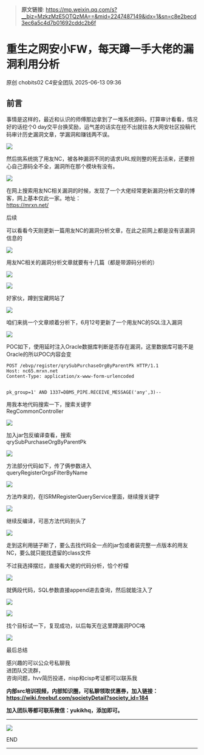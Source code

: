 > **原文链接**: https://mp.weixin.qq.com/s?__biz=MzkzMzE5OTQzMA==&mid=2247487149&idx=1&sn=c8e2becd3ec6a5c4d7b01692cddc2b6f

#  重生之网安小FW，每天蹲一手大佬的漏洞利用分析  
原创 chobits02  C4安全团队   2025-06-13 09:36  
  
## 前言  
  
事情是这样的，最近和认识的师傅那边拿到了一堆系统源码，打算审计看看，情况好的话挖个0 day交平台换奖励，运气差的话实在挖不出就往各大网安社区投稿代码审计历史漏洞文章，学漏洞和赚钱两不误。  
  
![](https://mmbiz.qpic.cn/mmbiz_png/EXTCGqBpVJQSCTuiawtOw7G9JFaBeBc06HpagRWYl9NOtXN9wDJ0ibDdCwAEhjgibaJjf1kbIg2fmpEJib1PJDyBTg/640?wx_fmt=png&from=appmsg "")  
  
然后挑系统挑了用友NC，被各种漏洞不同的请求URL规则整的死去活来，还要担心自己源码全不全，漏洞所在那个模块有没有。  
  
![](https://mmbiz.qpic.cn/mmbiz_png/EXTCGqBpVJQSCTuiawtOw7G9JFaBeBc06l6hKkbGjL6FW64YCGoXqOu9eHSKpDg5ibL7fasDsfgNB5rSJiaSsE4nw/640?wx_fmt=png&from=appmsg "")  
  
在网上搜索用友NC相关漏洞的时候，发现了一个大佬经常更新漏洞分析文章的博客，网上基本仅此一家。地址：  
https://mrxn.net/  
  
  
后续  
  
可以看看今天刚更新一篇用友NC的漏洞分析文章，在此之前网上都是没有该漏洞信息的  
  
![](https://mmbiz.qpic.cn/mmbiz_png/EXTCGqBpVJQSCTuiawtOw7G9JFaBeBc06RCzV5cHyAEDmYR3c8t4egUO0JFU3Tb3UPjLOlhvuiakqztGTEOx5CCQ/640?wx_fmt=png&from=appmsg "")  
  
用友NC相关的漏洞分析文章就要有十几篇（都是带源码分析的）  
  
![](https://mmbiz.qpic.cn/mmbiz_png/EXTCGqBpVJQSCTuiawtOw7G9JFaBeBc06wdxKGPeKIsibc2sqSVoK6TAPlpIwygHCYXBz2TSu2oNjEvA7ibxD6V5g/640?wx_fmt=png&from=appmsg "")  
  
![](https://mmbiz.qpic.cn/mmbiz_png/EXTCGqBpVJQSCTuiawtOw7G9JFaBeBc06ZlxxqtJqXXqYKPGNiccIQlUTs9FwtzXxHRk31UqCMCdGEEHQoqJHv1g/640?wx_fmt=png&from=appmsg "")  
  
好家伙，蹲到宝藏网站了  
  
![](https://mmbiz.qpic.cn/mmbiz_jpg/EXTCGqBpVJQSCTuiawtOw7G9JFaBeBc06OSr2SvShCVknWcWJfDJxxgibItBZibdic7k25AL6uvnAUB5hVwfMf88lw/640?wx_fmt=jpeg&from=appmsg "")  
  
咱们来挑一个文章顺着分析下，6月12号更新了一个用友NC的SQL注入漏洞  
  
![](https://mmbiz.qpic.cn/mmbiz_png/EXTCGqBpVJQSCTuiawtOw7G9JFaBeBc065LCjp3CcWPvpxXyvRVNDP2h8WqMzr4oLT0a0rvPM2V0Y8B8bicTPngw/640?wx_fmt=png&from=appmsg "")  
  
POC如下，使用延时注入Oracle数据库判断是否存在漏洞，这里数据库可能不是Oracle的所以POC内容会变  

```
POST /ebvp/register/qrySubPurchaseOrgByParentPk HTTP/1.1
Host: nc65.mrxn.net
Content-Type: application/x-www-form-urlencoded


pk_group=1' AND 1337=DBMS_PIPE.RECEIVE_MESSAGE('any',3)--
```

  
用我本地代码搜索一下，搜索关键字  
RegCommonController  
  
  
![](https://mmbiz.qpic.cn/mmbiz_png/EXTCGqBpVJQSCTuiawtOw7G9JFaBeBc068vic3KHC9236MjUQoqziaqN4wE1dqI4VR0bHC5oP1qKGmLQTNBbG7gmg/640?wx_fmt=png&from=appmsg "")  
  
加入jar包反编译查看，搜索  
qrySubPurchaseOrgByParentPk  
  
![](https://mmbiz.qpic.cn/mmbiz_png/EXTCGqBpVJQSCTuiawtOw7G9JFaBeBc06rpQHEAjUMoibYiaz4IFyzasRiaCPdoFOQ12TnZN2reK4atoe9lc4IeeeQ/640?wx_fmt=png&from=appmsg "")  
  
  
方法部分代码如下，传了俩参数进入  
queryRegisterOrgsFilterByName  
  
![](https://mmbiz.qpic.cn/mmbiz_png/EXTCGqBpVJQSCTuiawtOw7G9JFaBeBc06TibTjMS8518amGdbWE3c7iajy3R5qvjNHD9fkCdTKZjDTzrDZGhmz2FQ/640?wx_fmt=png&from=appmsg "")  
  
方法咋来的，在ISRMRegisterQueryService里面，继续搜关键字  
  
![](https://mmbiz.qpic.cn/mmbiz_png/EXTCGqBpVJQSCTuiawtOw7G9JFaBeBc06hgkpfXS9thibpXibR7GGoqHGcfeBgicCibxG3hiayRTib83MSXQcmic76LMsA/640?wx_fmt=png&from=appmsg "")  
  
继续反编译，可恶方法代码到头了  
  
![](https://mmbiz.qpic.cn/mmbiz_png/EXTCGqBpVJQSCTuiawtOw7G9JFaBeBc06AlAvliaVmdAxdAJhvwqCxbotuA2BrtS6yTOGDCHkibmnbBMEpZIa8vSQ/640?wx_fmt=png&from=appmsg "")  
  
走到这利用链子断了，要么去找代码全一点的jar包或者装完整一点版本的用友NC，要么就只能找遗留的class文件  
  
不过我选择摆烂，直接看大佬的代码分析，恰个柠檬  
  
![](https://mmbiz.qpic.cn/mmbiz_png/EXTCGqBpVJQSCTuiawtOw7G9JFaBeBc06UmbtIveY9eeV6micXvGnnArMEKtMeoDNjHIibsfWpfDPflb4g7HWUA8w/640?wx_fmt=png&from=appmsg "")  
  
就俩段代码，SQL参数直接append进去查询，然后就能注入了  
  
![](https://mmbiz.qpic.cn/mmbiz_png/EXTCGqBpVJQSCTuiawtOw7G9JFaBeBc06W1bwWv44iajEspqhxeMnx2y84I5XyNddsUdaRzDib77Cpjuyck2eVUpw/640?wx_fmt=png&from=appmsg "")  
  
![](https://mmbiz.qpic.cn/mmbiz_png/EXTCGqBpVJQSCTuiawtOw7G9JFaBeBc06XDkSDv98hGhaBnDo0oD9ianC6s1oYHbmz5ib21M4dPTibc7Wg9XDuIGRQ/640?wx_fmt=png&from=appmsg "")  
  
找个目标试一下，复现成功，以后每天在这里蹲漏洞POC咯  
  
![](https://mmbiz.qpic.cn/mmbiz_png/EXTCGqBpVJQSCTuiawtOw7G9JFaBeBc06ibz6zYhBSJRWF3xUsOnxcP4wviaJRIBMRwWYlyS6GjViaeBtjqsicibfUjQ/640?wx_fmt=png&from=appmsg "")  
  
最后总结  
  
感兴趣的可以公众号私聊我  
进团队交流群，  
咨询问题，hvv简历投递，nisp和cisp考证都可以联系我  
  
**内部src培训视频，内部知识圈，可私聊领取优惠券，加入链接：https://wiki.freebuf.com/societyDetail?society_id=184**  
  
**加入团队等都可联系微信：yukikhq，添加即可。**  
  
****  
![](https://mmbiz.qpic.cn/mmbiz_gif/EXTCGqBpVJQSCTuiawtOw7G9JFaBeBc06sHdBhSTMMClOr5wLWmLYIl6Yry9n3ZIL97tylQib5YLOuJFxndeFMEg/640?wx_fmt=gif&from=appmsg "")  
  
END  
  
  
  
****  
  
  
  
  
  
  
  
  
